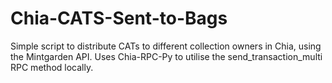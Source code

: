 # Chia-CATS-Sent-to-Bags
Simple script to distribute CATs to different collection owners in Chia, using the Mintgarden API. Uses Chia-RPC-Py to utilise the  send_transaction_multi RPC method locally.
